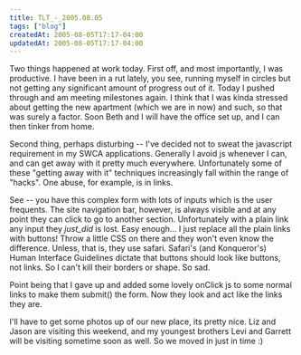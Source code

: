 ```yaml
---
title: TLT_-_2005.08.05
tags: ["blog"]
createdAt: 2005-08-05T17:17-04:00
updatedAt: 2005-08-05T17:17-04:00
---
```


Two things happened at work today. First off, and most importantly, I was productive. I have been in a rut lately, you see, running myself in circles but not getting any significant amount of progress out of it. Today I pushed through and am meeting milestones again. I think that I was kinda stressed about getting the new apartment (which we are in now) and such, so that was surely a factor. Soon Beth and I will have the office set up, and I can then tinker from home.

Second thing, perhaps disturbing -- I've decided not to sweat the javascript requirement in my SWCA applications. Generally I avoid js whenever I can, and can get away with it pretty much everywhere. Unfortunately some of these "getting away with it" techniques increasingly fall within the range of "hacks". One abuse, for example, is in links.

See -- you have this complex form with lots of inputs which is the user frequents. The site navigation bar, however, is always visible and at any point they can click to go to another section. Unfortunately with a plain link any input they _just_did_ is lost. Easy enough... I just replace all the plain links with buttons! Throw a little CSS on there and they won't even know the difference. Unless, that is, they use safari. Safari's (and Konqueror's) Human Interface Guidelines dictate that buttons should look like buttons, not links. So I can't kill their borders or shape. So sad.

Point being that I gave up and added some lovely onClick js to some normal links to make them submit() the form. Now they look and act like the links they are.

I'll have to get some photos up of our new place, its pretty nice. Liz and Jason are visiting this weekend, and my youngest brothers Levi and Garrett will be visiting sometime soon as well. So we moved in just in time :)

